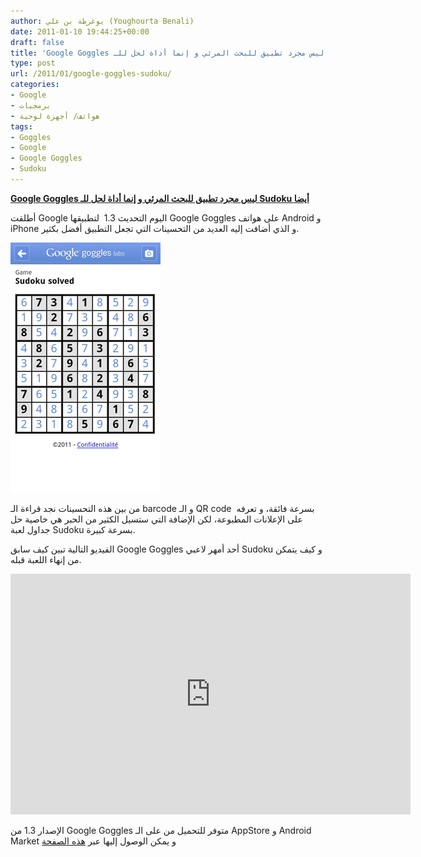 ```yaml
---
author: يوغرطة بن علي (Youghourta Benali)
date: 2011-01-10 19:44:25+00:00
draft: false
title: 'Google Goggles ليس مجرد تطبيق للبحث المرئي و إنما أداة لحل للـ Sudoku أيضا '
type: post
url: /2011/01/google-goggles-sudoku/
categories:
- Google
- برمجيات
- هواتف/ أجهزة لوحية
tags:
- Goggles
- Google
- Google Goggles
- Sudoku
---
```


**[Google Goggles ليس مجرد تطبيق للبحث المرئي و إنما أداة لحل للـ Sudoku أيضا](https://www.it-scoop.com/2011/01/google-goggles-sudoku/)**


أطلقت Google اليوم التحديث 1.3  لتطبيقها Google Goggles على هواتف Android و iPhone و الذي أضافت إليه العديد من التحسينات التي تجعل التطبيق أفضل بكثير.

[![](sudoku-goggles.png)
](https://www.it-scoop.com/2011/01/google-goggles-sudoku/)

من بين هذه التحسينات نجد قراءة الـ barcode و الـ QR code  بسرعة فائقة، و تعرفه على الإعلانات المطبوعة، لكن الإضافة التي ستسيل الكثير من الحبر هي خاصية حل جداول لعبة Sudoku بسرعة كبيرة.

الفيديو التالية تبين كيف سابق Google Goggles أحد أمهر لاعبي Sudoku و كيف يتمكن من إنهاء اللعبة قبله.


<!-- more -->





<object classid="clsid:d27cdb6e-ae6d-11cf-96b8-444553540000" width="640" codebase="http://download.macromedia.com/pub/shockwave/cabs/flash/swflash.cab#version=6,0,40,0" height="385"><embed width="640" allowfullscreen="true" src="http://www.youtube.com/v/rdftOloAH9Q?fs=1&hl=fr_FR&color1=0x5d1719&color2=0xcd311b" type="application/x-shockwave-flash" height="385"></embed></object>

الإصدار 1.3 من Google Goggles متوفر للتحميل من على الـ AppStore و Android Market و يمكن الوصول إليها عبر [هذه الصفحة](http://www.google.com/mobile/goggles/)
